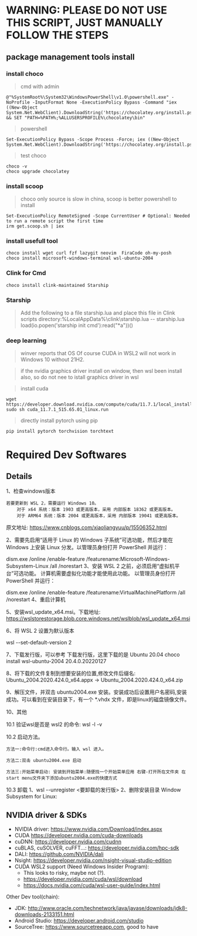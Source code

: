 
# WARNING: PLEASE DO NOT USE THIS SCRIPT, JUST MANUALLY FOLLOW THE STEPS

## package management tools install

### install choco

> cmd with admin

```
@"%SystemRoot%\System32\WindowsPowerShell\v1.0\powershell.exe" -NoProfile -InputFormat None -ExecutionPolicy Bypass -Command "iex ((New-Object System.Net.WebClient).DownloadString('https://chocolatey.org/install.ps1'))" && SET "PATH=%PATH%;%ALLUSERSPROFILE%\chocolatey\bin"

```

> powershell

```
Set-ExecutionPolicy Bypass -Scope Process -Force; iex ((New-Object System.Net.WebClient).DownloadString('https://chocolatey.org/install.ps1'))

```

> test choco

```
choco -v
choco upgrade chocolatey

```

### install scoop
>
> choco only source is slow in china, scoop is better
> powershell to install

```
Set-ExecutionPolicy RemoteSigned -Scope CurrentUser # Optional: Needed to run a remote script the first time
irm get.scoop.sh | iex

```

### install usefull tool

```
choco install wget curl fzf lazygit neovim  FiraCode oh-my-posh 
choco install microsoft-windows-terminal wsl-ubuntu-2004

```

### Clink for Cmd

` choco install clink-maintained Starship `

### Starship
>
> Add the following to a file starship.lua and place this file in Clink scripts directory:%LocalAppData%\clink\starship.lua
> -- starship.lua
> load(io.popen('starship init cmd'):read("*a"))()

### deep learning
>
> winver reports that OS Of course CUDA in WSL2 will not work in Windows 10 without 21H2.

> if the nvidia graphics driver install on window, then wsl been install also, so do not
> nee to istall graphics driver in wsl

> install cuda

```
wget https://developer.download.nvidia.com/compute/cuda/11.7.1/local_installers/cuda_11.7.1_515.65.01_linux.run
sudo sh cuda_11.7.1_515.65.01_linux.run

```

> directly install pytorch using pip

```
pip install pytorch torchvision torchtext
```

# Required Dev Softwares

## Details

1、检查windows版本

    若要更新到 WSL 2，需要运行 Windows 10。
        对于 x64 系统：版本 1903 或更高版本，采用 内部版本 18362 或更高版本。
        对于 ARM64 系统：版本 2004 或更高版本，采用 内部版本 19041 或更高版本。

原文地址: <https://www.cnblogs.com/xiaoliangyuu/p/15506352.html>

2、需要先启用“适用于 Linux 的 Windows 子系统”可选功能，然后才能在 Windows 上安装 Linux 分发。以管理员身份打开 PowerShell 并运行：

dism.exe /online /enable-feature /featurename:Microsoft-Windows-Subsystem-Linux /all /norestart
3、安装 WSL 2 之前，必须启用“虚拟机平台”可选功能。 计算机需要虚拟化功能才能使用此功能。 以管理员身份打开 PowerShell 并运行：

dism.exe /online /enable-feature /featurename:VirtualMachinePlatform /all /norestart
4、重启计算机

5、安装wsl_update_x64.msi。下载地址: <https://wslstorestorage.blob.core.windows.net/wslblob/wsl_update_x64.msi>

6、将 WSL 2 设置为默认版本

wsl --set-default-version 2

7、下载发行版，可以参考 下载发行版，这里下载的是 Ubuntu 20.04
choco install  wsl-ubuntu-2004 20.4.0.20220127

8、将下载的文件复制到想要安装的位置,修改文件后缀名: Ubuntu_2004.2020.424.0_x64.appx -> Ubuntu_2004.2020.424.0_x64.zip

9、解压文件，并双击 ubuntu2004.exe 安装。安装成功后设置用户名密码,安装成功。可以看到在安装目录下，有一个 *.vhdx 文件，即是linux的磁盘镜像文件。

10、其他

10.1 验证wsl是否是 wsl2 的命令: wsl -l -v

10.2 启动方法。

    方法一:命令行:cmd进入命令行。输入 wsl 进入。  

    方法二:双击 ubuntu2004.exe 启动  

    方法三:开始菜单启动: 安装到开始菜单:随便找一个开始菜单应用 右键-打开所在文件夹 在start menu文件夹下添加ubuntu2004.exe的快捷方式

10.3 卸载 1、wsl --unregister <要卸载的发行版>   2、删除安装目录
Window Subsystem for Linux:

## NVIDIA driver & SDKs

- NVIDIA driver: <https://www.nvidia.com/Download/index.aspx>
- CUDA <https://developer.nvidia.com/cuda-downloads>
- cuDNN: <https://developer.nvidia.com/cudnn>
- cuBLAS, cuSOLVER, cuFFT...: <https://developer.nvidia.com/hpc-sdk>
- DALI: <https://github.com/NVIDIA/dali>
- Nsight: <https://developer.nvidia.com/nsight-visual-studio-edition>
- CUDA WSL2 support (Need Windows Insider Program):
  - This looks to risky, maybe not (?).
  - <https://developer.nvidia.com/cuda/wsl/download>
  - <https://docs.nvidia.com/cuda/wsl-user-guide/index.html>

Other Dev tool(chain):

- JDK: <http://www.oracle.com/technetwork/java/javase/downloads/jdk8-downloads-2133151.html>
- Android Studio: <https://developer.android.com/studio>
- SourceTree: <https://www.sourcetreeapp.com>, good to have
